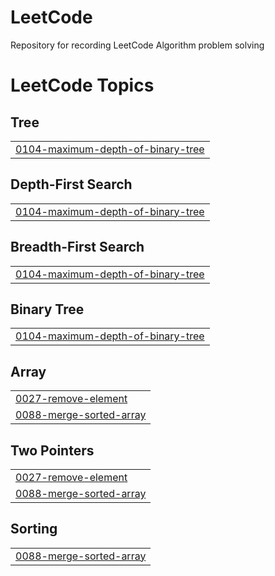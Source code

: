 # LeetCode
Repository for recording LeetCode Algorithm problem solving

<!---LeetCode Topics Start-->
# LeetCode Topics
## Tree
|  |
| ------- |
| [0104-maximum-depth-of-binary-tree](https://github.com/andy3400/LeetCode/tree/master/0104-maximum-depth-of-binary-tree) |
## Depth-First Search
|  |
| ------- |
| [0104-maximum-depth-of-binary-tree](https://github.com/andy3400/LeetCode/tree/master/0104-maximum-depth-of-binary-tree) |
## Breadth-First Search
|  |
| ------- |
| [0104-maximum-depth-of-binary-tree](https://github.com/andy3400/LeetCode/tree/master/0104-maximum-depth-of-binary-tree) |
## Binary Tree
|  |
| ------- |
| [0104-maximum-depth-of-binary-tree](https://github.com/andy3400/LeetCode/tree/master/0104-maximum-depth-of-binary-tree) |
## Array
|  |
| ------- |
| [0027-remove-element](https://github.com/andy3400/LeetCode/tree/master/0027-remove-element) |
| [0088-merge-sorted-array](https://github.com/andy3400/LeetCode/tree/master/0088-merge-sorted-array) |
## Two Pointers
|  |
| ------- |
| [0027-remove-element](https://github.com/andy3400/LeetCode/tree/master/0027-remove-element) |
| [0088-merge-sorted-array](https://github.com/andy3400/LeetCode/tree/master/0088-merge-sorted-array) |
## Sorting
|  |
| ------- |
| [0088-merge-sorted-array](https://github.com/andy3400/LeetCode/tree/master/0088-merge-sorted-array) |
<!---LeetCode Topics End-->